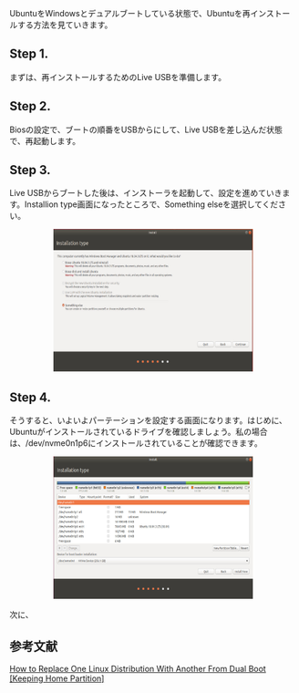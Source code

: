 UbuntuをWindowsとデュアルブートしている状態で、Ubuntuを再インストールする方法を見ていきます。
## Step 1.
まずは、再インストールするためのLive USBを準備します。
## Step 2.
Biosの設定で、ブートの順番をUSBからにして、Live USBを差し込んだ状態で、再起動します。
## Step 3.
Live USBからブートした後は、インストーラを起動して、設定を進めていきます。Installion type画面になったところで、Something elseを選択してください。

<p align="center">
 <img width="350" height="250" src="install option fixed.jpg">
</p>

## Step 4.
そうすると、いよいよパーテーションを設定する画面になります。はじめに、Ubuntuがインストールされているドライブを確認しましょう。私の場合は、/dev/nvme0n1p6にインストールされていることが確認できます。

<p align="center">
 <img width="350" height="250" src="install partition fixed.jpg">
</p>

<!--
このときに、Ubuntuがくらも２つに分かれていることが有ります
-->

次に、

## 参考文献 
[How to Replace One Linux Distribution With Another From Dual Boot [Keeping Home Partition]](https://itsfoss.com/replace-linux-from-dual-boot/) 
